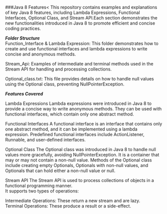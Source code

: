 ###Java 8 Features<
This repository contains examples and explanations of key Java 8 features, including Lambda Expressions, Functional Interfaces, Optional Class, and Stream API.Each section demonstrates the new functionalities introduced in Java 8 to promote efficient and concise coding practices.<br>

***Folder Structure***<br>
Function_Interface & Lambda Expression: This folder demonstrates how to create and use functional interfaces and lambda expressions to write concise and anonymous methods.<br>

Stream_Api: Examples of intermediate and terminal methods used in the Stream API for handling and processing collections.<br>

Optional_class.txt: This file provides details on how to handle null values using the Optional class, preventing NullPointerException.<br>

***Features Covered***

Lambda Expressions
Lambda expressions were introduced in Java 8 to provide a concise way to write anonymous methods. They can be used with functional interfaces, which contain only one abstract method.<br>

Functional Interfaces
A functional interface is an interface that contains only one abstract method, and it can be implemented using a lambda expression. Predefined functional interfaces include ActionListener, Runnable, and user-defined interfaces.<br>

Optional Class
The Optional class was introduced in Java 8 to handle null values more gracefully, avoiding NullPointerException. It is a container that may or may not contain a non-null value. Methods of the Optional class include creating empty Optionals, Optionals with non-null values, and Optionals that can hold either a non-null value or null.<br>

Stream API
The Stream API is used to process collections of objects in a functional programming manner. <br> It supports two types of operations:<br>

Intermediate Operations: These return a new stream and are lazy.<br>
Terminal Operations: These produce a result or a side-effect.<br>
